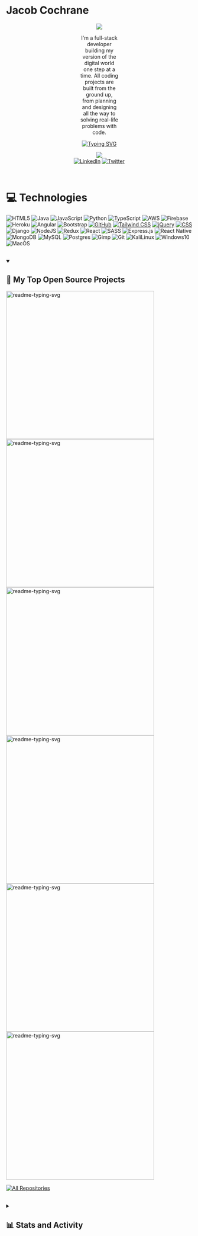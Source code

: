 
<h1>Jacob Cochrane</h1>

<div align="center">
  <img src="image.png"></img>
</div>

<div style="padding: 0 200px;">
  <p align="center">
    I'm a full-stack developer building my version of the digital world one step at a time. All coding projects are built from the ground up, from planning and designing all the way to solving real-life problems with code.
  </p>
</div>




<p align="center">
  <a href="https://git.io/typing-svg"><img src="https://readme-typing-svg.demolab.com?font=noto+sans&size=24&pause=1000&color=CF7A1C&random=false&width=435&lines=Always+learning+new+things;1%2B+years+of+coding+experience;Full-Stack+web+developer" alt="Typing SVG" /></a>
</p>

<!-- Social icons section -->
<p align="center">
  
  <div align="center">
  <a href="https://visitcount.itsvg.in">
  <img src="https://visitcount.itsvg.in/api?id=JacobCoch&label=Profile%20Views&color=7&icon=5&pretty=true" />
</a>
  </div>
  <div align="center">
    <a href="https://www.linkedin.com/in/jacobcoch/"><img alt="LinkedIn" title="LinkedIn" src="https://img.shields.io/badge/LinkedIn-%230077B5.svg?logo=linkedin&logoColor=white"/></a>
    <a href="https://twitter.com/JarJarDiinks"><img alt="Twitter" title="Twitter" src="https://img.shields.io/badge/Twitter-%231DA1F2.svg?logo=Twitter&logoColor=white"/></a>
  </div>
</p>

<br/>

# 💻 Technologies

![HTML5](https://img.shields.io/badge/html5-%23E34F26.svg?style=for-the-badge&logo=html5&logoColor=white) ![Java](https://img.shields.io/badge/java-%23ED8B00.svg?style=for-the-badge&logo=openjdk&logoColor=white) ![JavaScript](https://img.shields.io/badge/javascript-%23323330.svg?style=for-the-badge&logo=javascript&logoColor=%23F7DF1E) ![Python](https://img.shields.io/badge/python-3670A0?style=for-the-badge&logo=python&logoColor=ffdd54) ![TypeScript](https://img.shields.io/badge/typescript-%23007ACC.svg?style=for-the-badge&logo=typescript&logoColor=white) ![AWS](https://img.shields.io/badge/AWS-%23FF9900.svg?style=for-the-badge&logo=amazon-aws&logoColor=white) ![Firebase](https://img.shields.io/badge/firebase-%23039BE5.svg?style=for-the-badge&logo=firebase) ![Heroku](https://img.shields.io/badge/heroku-%23430098.svg?style=for-the-badge&logo=heroku&logoColor=white) ![Angular](https://img.shields.io/badge/angular-%23DD0031.svg?style=for-the-badge&logo=angular&logoColor=white) ![Bootstrap](https://img.shields.io/badge/bootstrap-%238511FA.svg?style=for-the-badge&logo=bootstrap&logoColor=white) [![GitHub](https://img.shields.io/badge/GitHub-%23121011.svg?style=for-the-badge&logo=github&logoColor=white)](https://github.com/) [![Tailwind CSS](https://img.shields.io/badge/Tailwind_CSS-%2338B2AC.svg?style=for-the-badge&logo=tailwind-css&logoColor=white)](https://tailwindcss.com/) [![jQuery](https://img.shields.io/badge/jQuery-%230769AD.svg?style=for-the-badge&logo=jquery&logoColor=white)](https://jquery.com/) [![CSS](https://img.shields.io/badge/CSS3-%231572B6.svg?style=for-the-badge&logo=css3&logoColor=white)](https://www.w3.org/Style/CSS/Overview.en.html) ![Django](https://img.shields.io/badge/django-%23092E20.svg?style=for-the-badge&logo=django&logoColor=white) ![NodeJS](https://img.shields.io/badge/node.js-6DA55F?style=for-the-badge&logo=node.js&logoColor=white) ![Redux](https://img.shields.io/badge/redux-%23593d88.svg?style=for-the-badge&logo=redux&logoColor=white) ![React](https://img.shields.io/badge/react-%2320232a.svg?style=for-the-badge&logo=react&logoColor=%2361DAFB) ![SASS](https://img.shields.io/badge/SASS-hotpink.svg?style=for-the-badge&logo=SASS&logoColor=white) ![Express.js](https://img.shields.io/badge/express.js-%23404d59.svg?style=for-the-badge&logo=express&logoColor=%2361DAFB) ![React Native](https://img.shields.io/badge/react_native-%2320232a.svg?style=for-the-badge&logo=react&logoColor=%2361DAFB) ![MongoDB](https://img.shields.io/badge/MongoDB-%234ea94b.svg?style=for-the-badge&logo=mongodb&logoColor=white) ![MySQL](https://img.shields.io/badge/mysql-%2300000f.svg?style=for-the-badge&logo=mysql&logoColor=white) ![Postgres](https://img.shields.io/badge/postgres-%23316192.svg?style=for-the-badge&logo=postgresql&logoColor=white) ![Gimp](https://img.shields.io/badge/Gimp-657D8B?style=for-the-badge&logo=gimp&logoColor=FFFFFF) ![Git](https://img.shields.io/badge/GIT-E44C30?style=for-the-badge&logo=git&logoColor=white) ![KaliLinux](https://img.shields.io/badge/Kali_Linux-557C94?style=for-the-badge&logo=kali-linux&logoColor=white) ![Windows10](https://img.shields.io/badge/Windows-0078D6?style=for-the-badge&logo=windows&logoColor=white) ![MacOS](https://img.shields.io/badge/mac%20os-000000?style=for-the-badge&logo=apple&logoColor=white)

</br>


<details open> 
  <summary><h2>📘 My Top Open Source Projects</h2></summary>

  <!-- Repo info cards - https://github.com/anuraghazra/github-readme-stats -->
  <!-- Small repo cards (fork) - https://github.com/DenverCoder1/github-readme-stats -->
<p align="left">
  <a href="https://github.com/jacobcoch/recipe-app"><img width="400" src="https://github-readme-stats.vercel.app/api/pin/?username=jacobcoch&repo=recipe-app&theme=gruvbox&hide_border=true" alt="readme-typing-svg"></a>
  <a href="https://github.com/jacobcoch/myFLix-Angular-client"><img width="400" src="https://github-readme-stats.vercel.app/api/pin/?username=jacobcoch&repo=myFlix-Angular-client&theme=gruvbox&hide_border=true" alt="readme-typing-svg"></a>
  <a href="https://github.com/jacobcoch/Dev-Meetups"><img width="400" src="https://github-readme-stats.vercel.app/api/pin/?username=jacobcoch&repo=Dev-Meetups&theme=gruvbox&hide_border=true" alt="readme-typing-svg"></a>
  <a href="https://github.com/jacobcoch/pokemon-index"><img width="400" src="https://github-readme-stats.vercel.app/api/pin/?username=jacobcoch&repo=pokemon-index&theme=gruvbox&hide_border=true" alt="readme-typing-svg"></a>
  <a href="https://github.com/jacobcoch/ChatApp"><img width="400" src="https://github-readme-stats.vercel.app/api/pin/?username=jacobcoch&repo=ChatApp&theme=gruvbox&hide_border=true" alt="readme-typing-svg"></a>
  <a href="https://github.com/jacobcoch/classy-clash"><img width="400" src="https://github-readme-stats.vercel.app/api/pin/?username=jacobcoch&repo=classy-clash&theme=gruvbox&hide_border=true" alt="readme-typing-svg"></a>
</p>

  <a href="https://github.com/jacobcoch?tab=repositories"><img alt="All Repositories" title="All Repositories" src="https://custom-icon-badges.demolab.com/badge/-Click%20Here%20For%20All%20My%20Repos-1F222E?style=for-the-badge&logoColor=white&logo=repo"/></a>
</details>

</br>

<details> 
  <summary><h2>📊 Stats and Activity</h2></summary>

  <h3>🔥 Streak Stats</h3>

  <!-- GitHub Readme Streak Stats - https://github.com/DenverCoder1/github-readme-streak-stats -->
[![GitHub Streak](https://streak-stats.demolab.com/?user=JacobCoch)](https://git.io/streak-stats)

  <h3>💻 GitHub Profile Stats</h3>

  <!-- https://github.com/anuraghazra/github-readme-stats -->

 ![JacobCoch GitHub stats](https://github-readme-stats.vercel.app/api?username=JacobCoch&show_icons=true&theme=gruvbox&hide_border=true)
 ![Top Langs](https://github-readme-stats.vercel.app/api/top-langs/?username=JacobCoch&layout=compact&theme=gruvbox&hide_border=true)
  <br/>

  
  <!-- https://github.com/ashutosh00710/github-readme-activity-graph -->

![jacobcoch github activity graph](https://github-readme-activity-graph.vercel.app/graph?username=Jacobcoch&theme=gruvbox&hide_border=true)
